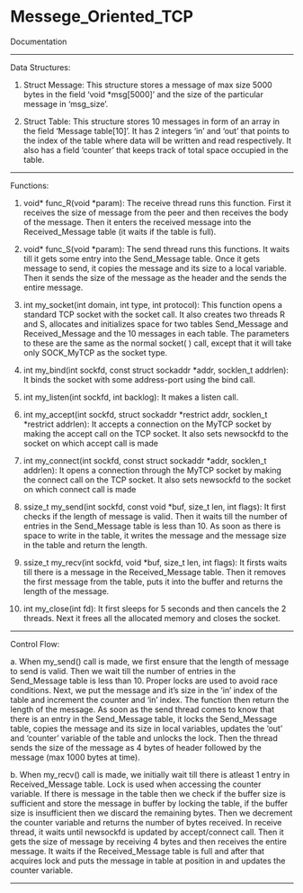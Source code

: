 # Messege_Oriented_TCP

Documentation


--------------------------------------------------------------------------------------------------------------------------------------------------------------------------------------------

Data Structures:

1.	Struct Message: This structure stores a message of max size 5000 bytes in the field ‘void *msg[5000]’ and the size of the particular message in ‘msg_size’.

2.	Struct Table: This structure stores 10 messages in form of an array in the field ‘Message table[10]’. It has 2 integers ‘in’ and ‘out’ that points to the index of the table where data will be written and read respectively. It also has a field ‘counter’ that keeps track of total space occupied in the table.

--------------------------------------------------------------------------------------------------------------------------------------------------------------------------------------------

Functions:

1.	void* func_R(void *param): The receive thread runs this function. First it receives the size of message from the peer and then receives the body of the message. Then it enters the received message into the Received_Message table (it waits if the table is full).

2.	void* func_S(void *param): The send thread runs this functions. It waits till it gets some entry into the Send_Message table. Once it gets message to send, it copies the message and its size to a local variable. Then it sends the size of the message as the header and the sends the entire message.


3.	 int my_socket(int domain, int type, int protocol): This function opens a standard TCP socket with the socket call. It also creates two threads R and S, allocates and initializes space for two tables Send_Message and Received_Message and the 10 messages in each table. The parameters to these are the same as the normal socket( ) call, except that it will take only SOCK_MyTCP as the socket type. 

4.	int my_bind(int sockfd, const struct sockaddr *addr, socklen_t addrlen): It  binds the socket with some address-port using the bind call.

5.	int my_listen(int sockfd, int backlog): It makes a listen call.

6.	int my_accept(int sockfd, struct sockaddr *restrict addr, socklen_t *restrict addrlen): It accepts a connection on the MyTCP socket by making the accept call on the TCP socket. It also sets newsockfd to the socket on which accept call is made

7.	int my_connect(int sockfd, const struct sockaddr *addr, socklen_t addrlen): It opens a connection through the MyTCP socket by making the connect call on the TCP socket. It also sets newsockfd to the socket on which connect call is made

8.	ssize_t my_send(int sockfd, const void *buf, size_t len, int flags): It first checks if the length of message is valid. Then it waits till the number of entries in the Send_Message table is less than 10. As soon as there is space to write in the table, it writes the message and the message size in the table and return the length.

9.	ssize_t my_recv(int sockfd, void *buf, size_t len, int flags): It firsts waits till there is a message in the Received_Message table. Then it removes the first message from the table, puts it into the buffer and returns the length of the message.

10.	int my_close(int fd): It first sleeps for 5 seconds and then cancels the 2 threads. Next it frees all the allocated memory and closes the socket.

--------------------------------------------------------------------------------------------------------------------------------------------------------------------------------------------

Control Flow:

a.	When my_send() call is made, we first ensure that the length of message to send is valid.  Then we wait till the number of entries in the Send_Message table is less than 10. Proper locks are used to avoid race conditions. Next, we put the message and it’s size in the ‘in’ index of the table and increment the counter and ‘in’ index. The function then return the length of the message. As soon as the send thread comes to know that there is an entry in the Send_Message table, it locks the Send_Message table, copies the message and its size in local variables, updates the ‘out’ and ‘counter’ variable of the table and unlocks the lock. Then the thread sends the size of the message as 4 bytes of header followed by the message (max 1000 bytes at time).

b.	When my_recv() call is made, we initially wait till there is atleast 1 entry in Received_Message table. Lock is used when accessing the counter variable. If there is message in the table then we check if the buffer size is sufficient and store the message in buffer by locking the table, if the buffer size is insufficient then we discard the remaining bytes. Then we decrement the counter variable and returns the number of bytes received. In receive thread, it waits until newsockfd is updated by accept/connect call. Then it gets the size of message by receiving 4 bytes and then receives the entire message. It waits if the Received_Message table is full and after that acquires lock and puts the message in table at position in and updates the counter variable.

--------------------------------------------------------------------------------------------------------------------------------------------------------------------------------------------






